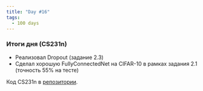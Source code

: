 ```yaml
---
title: "Day #16"
tags:
  - 100 days
---
```


### Итоги дня (CS231n)
* Реализовал Dropout (задание 2.3)
* Сделал хорошую FullyConnectedNet на CIFAR-10 в рамках задания 2.1 (точность 55% на тесте)

Код CS231n в [репозитории](https://github.com/ningeen/stanford_cs231n).